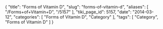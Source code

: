 {
    "title": "Forms of Vitamin D",
    "slug": "forms-of-vitamin-d",
    "aliases": [
        "/Forms+of+Vitamin+D",
        "/5157"
    ],
    "tiki_page_id": 5157,
    "date": "2014-03-12",
    "categories": [
        "Forms of Vitamin D",
        "Category"
    ],
    "tags": [
        "Category",
        "Forms of Vitamin D"
    ]
}